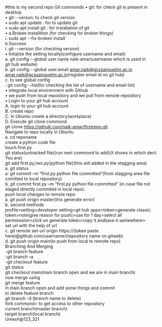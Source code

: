 #this is my second repo
Git commonds
•	git: for check git is present in desktop<br>
•	git --verson: to check git version<br>
•	sudo apt update : for to update git<br>
•	sudo apt install git : for installation of git<br>
•	a.Broken installition (for checking for broken things)<br>
	i. sudo apt --fix-broken install<br>
	b.Success<br>
		i. git --version (for checking version)<br>
•	Initalize the setting locally(configure username and email)<br>
	a. git config --global user.name naik-amar(username which is used in<br> 		git hub website)<br>
	b. git config --global user.email amar.naik@gcssanquelim.ac.in<br>
	amar.naik@gcssanquelim.ac.in(register email id on git hub)<br>
	c. to see global config<br>
	: git  config --list(for checking the list of username and email list)<br>
•	integrate local environment with Github<br>
•	we push from local repository  and  we pull from remote repository<br>
•	Login to your git hub account<br>
A.	login to your git hub account<br>
B.	create repo<br>
C.	In Ubuntu create a directory(workplace)<br>
D.	Execute git clone commond<br>
	git clone https://github.com/naik-amar/firstrepo.git<br>
Navigate to repo locally in Ubuntu<br>
	a. cd reponame<br>
create a  python code file<br>
	touch first.py<br>
git status(untracked file)(run next commond to add)(it shows in which dect. You are)<br>
git add first.py,two.py(python file)(this will added in the stagging area)<br>
a.	git status<br>
a.	git commit  –m  “first.py python file committed”(from stagging area file comitted to local repository)<br>
b.	git commit first.py  –m  “first.py python file committed” (in case file not staged  directly commited in local repo).<br>
push local changes to remote repo<br>
a.	git push origin master(this generate error)<br>
b.	second methods<br>
profile>setting>developer setting>git hub apps>token>generate classic token>note(give reason for push)>use for 1 day>select all<br> permisssion>click on generate token>copy it andsave it samewhere><br>
set url with the help of url<br>
c.	git remote set-url origin https://(token paste here)@github.com/username/(repository name on gitweb)<br>
d.	git push origin main(to push from local to remote repo)<br>
Branching And Merging<br>
-git branch feature<br>
-git branch –a<br>
-git checkout feature<br>
 git status<br>
git checkout main(main branch open and we are in main branch)<br>
now merge using<br>
git merge feature<br>
in main branch open and add some things and commit<br>
to delete feature branch<br>
git branch  -d (branch name to delete)<br>
fork commond= to get access to other repository<br>
current branch(master branch)<br>
target branch(local branch)<br>
Umesh@123_321

